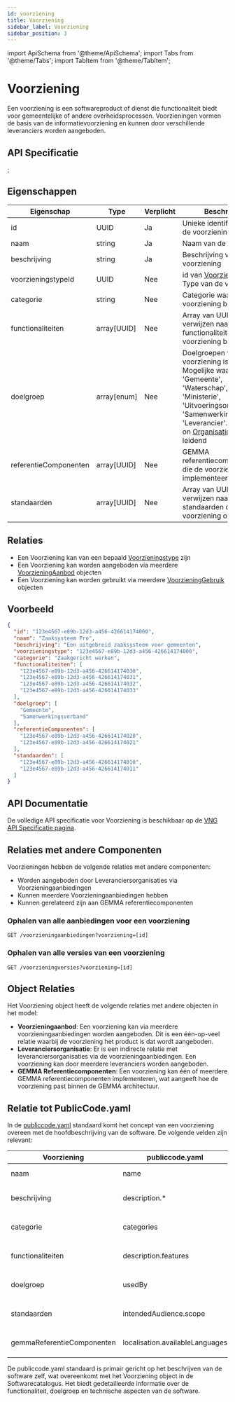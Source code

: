 ```yaml
---
id: voorziening
title: Voorziening
sidebar_label: Voorziening
sidebar_position: 3
---
```


import ApiSchema from '@theme/ApiSchema';
import Tabs from '@theme/Tabs';
import TabItem from '@theme/TabItem';

# Voorziening

Een voorziening is een softwareproduct of dienst die functionaliteit biedt voor gemeentelijke of andere overheidsprocessen. Voorzieningen vormen de basis van de informatievoorziening en kunnen door verschillende leveranciers worden aangeboden.

## API Specificatie

<ApiSchema id="gemma" pointer="#/components/schemas/Voorziening" />;

## Eigenschappen

| Eigenschap | Type | Verplicht | Beschrijving |
|------------|------|-----------|--------------|
| id | UUID | Ja | Unieke identificatie voor de voorziening |
| naam | string | Ja | Naam van de voorziening |
| beschrijving | string | Ja | Beschrijving van de voorziening |
| voorzieningstypeId | UUID  | Nee | id van [Voorzieningstype](./voorzieningstype) Type van de voorziening |
| categorie | string | Nee | Categorie waartoe de voorziening behoort |
| functionaliteiten | array[UUID] | Nee | Array van UUID's die verwijzen naar de functionaliteiten die de voorziening biedt |
| doelgroep | array[enum] | Nee | Doelgroepen waarvoor de voorziening is bedoeld. Mogelijke waarden: 'Gemeente', 'Waterschap', 'Provincie', 'Ministerie', 'Uitvoeringsorganisatie', 'Samenwerkingsverband', 'Leverancier'. De definitie on [Organisatie](./Organisatie.md) is hiervoor leidend |
| referentieComponenten | array[UUID] | Nee | GEMMA referentiecomponenten die de voorziening implementeert |
| standaarden | array[UUID] | Nee | Array van UUID's die verwijzen naar de standaarden die de voorziening ondersteunt |

## Relaties

- Een Voorziening kan van een bepaald [Voorzieningstype](./voorzieningstype) zijn
- Een Voorziening kan worden aangeboden via meerdere [VoorzieningAanbod](./voorzieningaanbod) objecten
- Een Voorziening kan worden gebruikt via meerdere [VoorzieningGebruik](./voorzieninggebruik) objecten

## Voorbeeld

```json
{
  "id": "123e4567-e89b-12d3-a456-426614174000",
  "naam": "Zaaksysteem Pro",
  "beschrijving": "Een uitgebreid zaaksysteem voor gemeenten",
  "voorzieningstype": "123e4567-e89b-12d3-a456-426614174000",
  "categorie": "Zaakgericht werken",
  "functionaliteiten": [
    "123e4567-e89b-12d3-a456-426614174030",
    "123e4567-e89b-12d3-a456-426614174031",
    "123e4567-e89b-12d3-a456-426614174032",
    "123e4567-e89b-12d3-a456-426614174033"
  ],
  "doelgroep": [
    "Gemeente",
    "Samenwerkingsverband"
  ],
  "referentieComponenten": [
    "123e4567-e89b-12d3-a456-426614174020",
    "123e4567-e89b-12d3-a456-426614174021"
  ],
  "standaarden": [
    "123e4567-e89b-12d3-a456-426614174010",
    "123e4567-e89b-12d3-a456-426614174011"
  ]
}
```
## API Documentatie

De volledige API specificatie voor Voorziening is beschikbaar op de [VNG API Specificatie pagina](https://vng-realisatie.github.io/Softwarecatalogus/api#tag/Software-Catalogus/operation/getVoorzieningen).

## Relaties met andere Componenten

Voorzieningen hebben de volgende relaties met andere componenten:

- Worden aangeboden door Leveranciersorganisaties via Voorzieningaanbiedingen
- Kunnen meerdere Voorzieningaanbiedingen hebben
- Kunnen gerelateerd zijn aan GEMMA referentiecomponenten

### Ophalen van alle aanbiedingen voor een voorziening

```CLI
GET /voorzieningaanbiedingen?voorziening=[id]
```

### Ophalen van alle versies van een voorziening

```CLI
GET /voorzieningversies?voorziening=[id]
```

## Object Relaties

Het Voorziening object heeft de volgende relaties met andere objecten in het model:

- **Voorzieningaanbod**: Een voorziening kan via meerdere voorzieningaanbiedingen worden aangeboden. Dit is een één-op-veel relatie waarbij de voorziening het product is dat wordt aangeboden.
- **Leveranciersorganisatie**: Er is een indirecte relatie met leveranciersorganisaties via de voorzieningaanbiedingen. Een voorziening kan door meerdere leveranciers worden aangeboden.
- **GEMMA Referentiecomponenten**: Een voorziening kan één of meerdere GEMMA referentiecomponenten implementeren, wat aangeeft hoe de voorziening past binnen de GEMMA architectuur.

## Relatie tot PublicCode.yaml

In de [publiccode.yaml](https://github.com/publiccodeyml/publiccode.yaml) standaard komt het concept van een voorziening overeen met de hoofdbeschrijving van de software. De volgende velden zijn relevant:

| Voorziening | publiccode.yaml | Beschrijving |
|-------------|-----------------|--------------|
| naam | name | Naam van de software |
| beschrijving | description.* | Beschrijving van de software in verschillende talen |
| categorie | categories | Categorieën waartoe de software behoort |
| functionaliteiten | description.features | Functionaliteiten die de software biedt |
| doelgroep | usedBy | Organisaties die de software gebruiken |
| standaarden | intendedAudience.scope | Beoogde gebruikers en toepassingsgebied |
| gemmaReferentieComponenten | localisation.availableLanguages | Ondersteunde talen en lokalisaties |

De publiccode.yaml standaard is primair gericht op het beschrijven van de software zelf, wat overeenkomt met het Voorziening object in de Softwarecatalogus. Het biedt gedetailleerde informatie over de functionaliteit, doelgroep en technische aspecten van de software. 